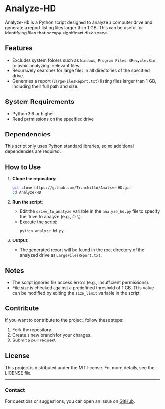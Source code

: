 
# Analyze-HD

Analyze-HD is a Python script designed to analyze a computer drive and generate a report listing files larger than 1 GB. This can be useful for identifying files that occupy significant disk space.

## Features

- Excludes system folders such as `Windows`, `Program Files`, `$Recycle.Bin` to avoid analyzing irrelevant files.
- Recursively searches for large files in all directories of the specified drive.
- Generates a report (`LargeFilesReport.txt`) listing files larger than 1 GB, including their full path and size.

## System Requirements

- Python 3.6 or higher
- Read permissions on the specified drive

## Dependencies

This script only uses Python standard libraries, so no additional dependencies are required.

## How to Use

1. **Clone the repository**:
   ```bash
   git clone https://github.com/Tranchillo/Analyze-HD.git
   cd Analyze-HD
   ```

2. **Run the script**:
   - Edit the `drive_to_analyze` variable in the `analyze_hd.py` file to specify the drive to analyze (e.g., `C:\`).
   - Execute the script:
     ```bash
     python analyze_hd.py
     ```

3. **Output**:
   - The generated report will be found in the root directory of the analyzed drive as `LargeFilesReport.txt`.

## Notes

- The script ignores file access errors (e.g., insufficient permissions).
- File size is checked against a predefined threshold of 1 GB. This value can be modified by editing the `size_limit` variable in the script.

## Contribute

If you want to contribute to the project, follow these steps:
1. Fork the repository.
2. Create a new branch for your changes.
3. Submit a pull request.

## License

This project is distributed under the MIT license. For more details, see the LICENSE file.

---

### Contact

For questions or suggestions, you can open an issue on [GitHub](https://github.com/Tranchillo/Analyze-HD/issues).
